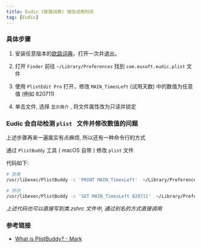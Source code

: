 ```yaml
---
title: Eudic (欧路词典) 增加试用时间
tag: [Eudic]
---
```


### 具体步骤

1. 安装任意版本的[欧路词典](http://www.eudic.net/)，打开一次并退出。

2. 打开 `Finder` 前往 `~/Library/Preferences` 找到 `com.eusoft.eudic.plist` 文件

3. 使用 `PlistEdit Pro` 打开，修改 `MAIN_TimesLeft` (试用天数) 中的数值为任意值 (例如 820711)

4. 单击文件, 选择 `显示简介` , 将文件属性改为只读并锁定

### Eudic 会自动检测 ` plist  ` 文件并修改数值的问题

上述步骤再来一遍属实有点麻烦, 所以还有一种命令行的方式

通过 `PlistBuddy` 工具 ( macOS 自带 ) 修改 `plist` 文件

代码如下:

```bash
# 查看
/usr/libexec/PlistBuddy -c 'PRINT MAIN_TimesLeft'  ~/Library/Preferences/com.eusoft.eudic.plist

# 修改
/usr/libexec/PlistBuddy -c 'SET MAIN_TimesLeft 820711'  ~/Library/Preferences/com.eusoft.eudic.plist
```

_上述代码也可以直接写到类.zshrc 文件中, 通过别名的方式直接调用_

### 参考链接

- [What is PlistBuddy? - Mark](https://medium.com/@marksiu/what-is-plistbuddy-76cb4f0c262d)
